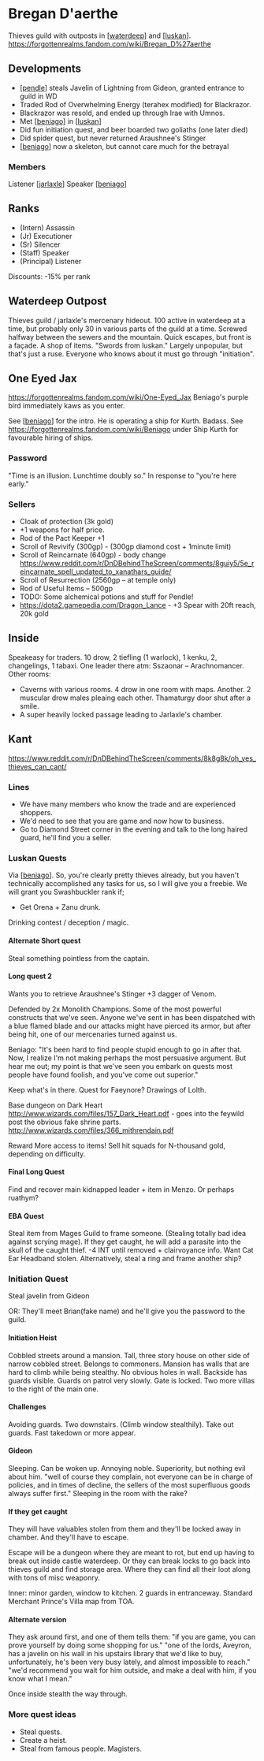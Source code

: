 # Bregan D'aerthe
Thieves guild with outposts in [[waterdeep]] and [[luskan]].
https://forgottenrealms.fandom.com/wiki/Bregan_D%27aerthe

## Developments
- [[pendle]] steals Javelin of Lightning from Gideon, granted entrance to guild in WD
- Traded Rod of Overwhelming Energy (terahex modified) for Blackrazor.
- Blackrazor was resold, and ended up through Irae with Umnos.
- Met [[beniago]] in [[luskan]]
- Did fun initiation quest, and beer boarded two goliaths (one later died)
- Did spider quest, but never returned Araushnee's Stinger
- [[beniago]] now a skeleton, but cannot care much for the betrayal

### Members
Listener [[jarlaxle]]
Speaker [[beniago]]

## Ranks
- (Intern) Assassin
- (Jr) Executioner
- (Sr) Silencer
- (Staff) Speaker
- (Principal) Listener

Discounts: -15% per rank

## Waterdeep Outpost
Thieves guild / jarlaxle's mercenary hideout. 100 active in waterdeep at a time, but probably only 30 in various parts of the guild at a time. Screwed halfway between the sewers and the mountain. Quick escapes, but front is a façade. A shop of items. "Swords from luskan." Largely unpopular, but that's just a ruse. Everyone who knows about it must go through "initiation".

## One Eyed Jax
https://forgottenrealms.fandom.com/wiki/One-Eyed_Jax
Beniago's purple bird immediately kaws as you enter.

See [[beniago]] for the intro. He is operating a ship for Kurth. Badass.
See https://forgottenrealms.fandom.com/wiki/Beniago under Ship Kurth for favourable hiring of ships.

### Password
"Time is an illusion. Lunchtime doubly so." In response to "you're here early."

### Sellers
- Cloak of protection (3k gold)
- +1 weapons for half price.
- Rod of the Pact Keeper +1
- Scroll of Revivify (300gp) - (300gp diamond cost + 1minute limit)
- Scroll of Reincarnate (640gp) - body change https://www.reddit.com/r/DnDBehindTheScreen/comments/8guiy5/5e_reincarnate_spell_updated_to_xanathars_guide/
- Scroll of Resurrection (2560gp – at temple only)
- Rod of Useful Items – 500gp
- TODO: Some alchemical potions and stuff for Pendle!
- https://dota2.gamepedia.com/Dragon_Lance - +3 Spear with 20ft reach, 20k gold

## Inside
Speakeasy for traders. 10 drow, 2 tiefling (1 warlock), 1 kenku, 2, changelings, 1 tabaxi.
One leader there atm: Sszaonar – Arachnomancer.
Other rooms:
- Caverns with various rooms. 4 drow in one room with maps. Another. 2 muscular drow males pleaing each other. Thamaturgy door shut after a smile.
- A super heavily locked passage leading to Jarlaxle's chamber.

## Kant
https://www.reddit.com/r/DnDBehindTheScreen/comments/8k8g8k/oh_yes_thieves_can_cant/

### Lines
- We have many members who know the trade and are experienced shoppers.
- We'd need to see that you are game and now how to business.
- Go to Diamond Street corner in the evening and talk to the long haired guard, he'll find you a seller.

### Luskan Quests
Via [[beniago]].
So, you're clearly pretty thieves already, but you haven't technically accomplished any tasks for us, so I will give you a freebie. We will grant you Swashbuckler rank if;
- Get Orena + Zanu drunk.

Drinking contest / deception / magic.

#### Alternate Short quest
Steal something pointless from the captain.

#### Long quest 2
Wants you to retrieve Araushnee's Stinger +3 dagger of Venom.

Defended by 2x Monolith Champions. Some of the most powerful constructs that we've seen. Anyone we've sent in has been dispatched with a blue flamed blade and our attacks might have pierced its armor, but after being hit, one of our mercenaries turned against us.

Beniago: "It's been hard to find people stupid enough to go in after that. Now, I realize I'm not making perhaps the most persuasive argument. But hear me out; my point is that we've seen you embark on quests most people have found foolish, and you've come out superior."

Keep what's in there. Quest for Faeynore? Drawings of Lolth.

Base dungeon on Dark Heart http://www.wizards.com/files/157_Dark_Heart.pdf - goes into the feywild post the obvious fake shrine parts.
http://www.wizards.com/files/366_mithrendain.pdf

Reward
More access to items!
Sell hit squads for N-thousand gold, depending on difficulty.

#### Final Long Quest
Find and recover main kidnapped leader + item in Menzo.
Or perhaps ruathym?

#### EBA Quest
Steal item from Mages Guild to frame someone. (Stealing totally bad idea against scrying mage).
If they get caught, he will add a parasite into the skull of the caught thief. -4 INT until removed + clairvoyance info. Want Cat Ear Headband stolen.
Alternatively, steal a ring and frame another ship?

### Initiation Quest
Steal javelin from Gideon

OR:
They'll meet Brian(fake name) and he'll give you the password to the guild.

#### Initiation Heist
Cobbled streets around a mansion. Tall, three story house on other side of narrow cobbled street. Belongs to commoners. Mansion has walls that are hard to climb while being stealthy. No obvious holes in wall. Backside has guards visible. Guards on patrol very slowly. Gate is locked. Two more villas to the right of the main one.

#### Challenges
Avoiding guards. Two downstairs. (Climb window stealthily).
Take out guards. Fast takedown or more appear.

#### Gideon
Sleeping. Can be woken up. Annoying noble. Superiority, but nothing evil about him.
"well of course they complain, not everyone can be in charge of policies, and in times of decline, the sellers of the most superfluous goods always suffer first."
Sleeping in the room with the rake?

#### If they get caught
They will have valuables stolen from them and they'll be locked away in chamber. And they'll have to escape.

Escape will be a dungeon where they are meant to rot, but end up having to break out inside castle waterdeep.
Or they can break locks to go back into thieves guild and find storage area. Where they can find all their loot along with tons of misc weaponry.

Inner: minor garden, window to kitchen. 2 guards in entranceway.
Standard Merchant Prince's Villa map from TOA.

#### Alternate version
They ask around first, and one of them tells them:
"if you are game, you can prove yourself by doing some shopping for us."
"one of the lords, Aveyron, has a javelin on his wall in his upstairs library that we'd like to buy, unfortunately, he's been very busy lately, and almost impossible to reach."
"we'd recommend you wait for him outside, and make a deal with him, if you know what I mean."

Once inside stealth the way through.

### More quest ideas
- Steal quests.
- Create a heist.
- Steal from famous people. Magisters.

[//begin]: # "Autogenerated link references for markdown compatibility"
[waterdeep]: ../coast/waterdeep "Waterdeep"
[luskan]: ../north/luskan "Luskan"
[pendle]: ../pcs/pendle "Pendleblip"
[beniago]: ../npcs/beniago "Beniago"
[jarlaxle]: ../npcs/jarlaxle "Jarlaxle"
[//end]: # "Autogenerated link references"
